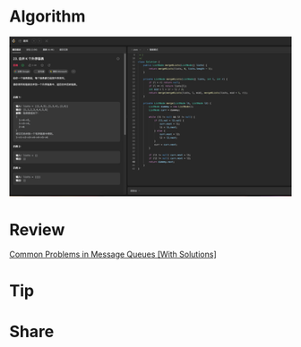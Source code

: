 # Algorithm

![](../../images/temp/zhenran-2023-08-12-lc.png)

# Review

[Common Problems in Message Queues [With Solutions]](https://medium.com/@vinciabhinav7/common-problems-in-message-queues-with-solutions-f0703c0bd5af)

# Tip



# Share

